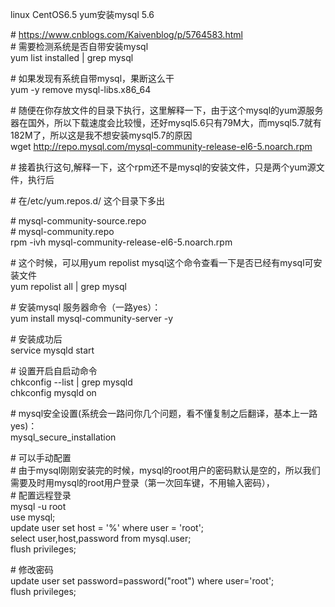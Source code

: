 linux CentOS6.5 yum安装mysql 5.6

\# https://www.cnblogs.com/Kaivenblog/p/5764583.html  
\# 需要检测系统是否自带安装mysql  
yum list installed \| grep mysql  
  
\# 如果发现有系统自带mysql，果断这么干  
yum -y remove mysql-libs.x86_64  
  
\#
随便在你存放文件的目录下执行，这里解释一下，由于这个mysql的yum源服务器在国外，所以下载速度会比较慢，还好mysql5.6只有79M大，而mysql5.7就有182M了，所以这是我不想安装mysql5.7的原因  
wget http://repo.mysql.com/mysql-community-release-el6-5.noarch.rpm  
  
\#
接着执行这句,解释一下，这个rpm还不是mysql的安装文件，只是两个yum源文件，执行后

\# 在/etc/yum.repos.d/ 这个目录下多出

\# mysql-community-source.repo  
\# mysql-community.repo  
rpm -ivh mysql-community-release-el6-5.noarch.rpm  
  
\# 这个时候，可以用yum repolist mysql这个命令查看一下是否已经有mysql可安装文件  
yum repolist all \| grep mysql  
  
\# 安装mysql 服务器命令（一路yes）：  
yum install mysql-community-server -y  
  
\# 安装成功后  
service mysqld start  
  
\# 设置开启自启动命令  
chkconfig --list \| grep mysqld  
chkconfig mysqld on  
  
\# mysql安全设置(系统会一路问你几个问题，看不懂复制之后翻译，基本上一路yes)：  
mysql_secure_installation  
  
\# 可以手动配置  
\#
由于mysql刚刚安装完的时候，mysql的root用户的密码默认是空的，所以我们需要及时用mysql的root用户登录（第一次回车键，不用输入密码），  
\# 配置远程登录  
mysql -u root  
use mysql;  
update user set host = '%' where user = 'root';  
select user,host,password from mysql.user;  
flush privileges;

\# 修改密码  
update user set password=password("root") where user='root';  
flush privileges;
